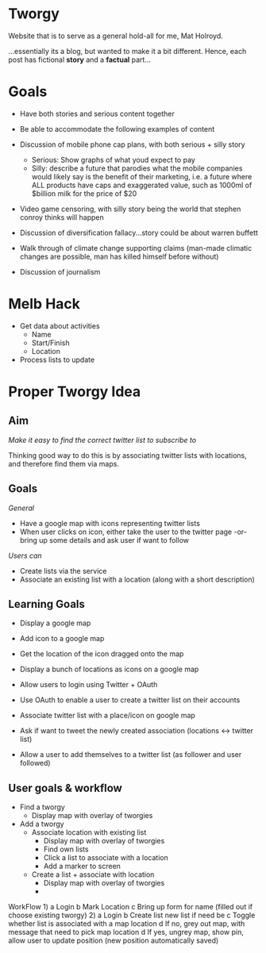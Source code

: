 Tworgy
======

Website that is to serve as a general hold-all for me, Mat Holroyd. 

...essentially its a blog, but wanted to make it a bit different. Hence, each post has fictional **story** and a **factual** part...


Goals
=====

- Have both stories and serious content together
- Be able to accommodate the following examples of content

- Discussion of mobile phone cap plans, with both serious + silly story
  - Serious: Show graphs of what youd expect to pay
  - Silly: describe a future that parodies what the mobile companies would likely say is the benefit of their marketing, i.e. a future where ALL products have caps and exaggerated value, such as 1000ml of $billion milk for the price of $20

- Video game censoring, with silly story being the world that stephen conroy thinks will happen

- Discussion of diversification fallacy...story could be about warren buffett

- Walk through of climate change supporting claims (man-made climatic changes are possible, man has killed himself before without)

- Discussion of journalism


Melb Hack
=========

- Get data about activities
  - Name
  - Start/Finish
  - Location
- Process lists to update

  
Proper Tworgy Idea
==================

Aim
---

*Make it easy to find the correct twitter list to subscribe to*

Thinking good way to do this is by associating twitter lists with locations, and therefore find them via maps.

Goals
-----

*General*
- Have a google map with icons representing twitter lists
- When user clicks on icon, either take the user to the twitter page -or- bring up some details and ask user if want to follow

*Users can*
- Create lists via the service 
- Associate an existing list with a location (along with a short description)

Learning Goals
--------------

* Display a google map
* Add icon to a google map
* Get the location of the icon dragged onto the map 
* Display a bunch of locations as icons on a google map
* Allow users to login using Twitter + OAuth

* Use OAuth to enable a user to create a twitter list on their accounts
* Associate twitter list with a place/icon on google map
* Ask if want to tweet the newly created association (locations <-> twitter list) 
* Allow a user to add themselves to a twitter list (as follower and user followed)
  
User goals & workflow
---------------------

* Find a tworgy 
  * Display map with overlay of tworgies
* Add a tworgy
  * Associate location with existing list
    * Display map with overlay of tworgies
    * Find own lists
    * Click a list to associate with a location
    * Add a marker to screen
  * Create a list + associate with location
    * Display map with overlay of tworgies
    * 


WorkFlow
1) 
  a Login
  b Mark Location
  c Bring up form for name (filled out if choose existing tworgy)
2) 
  a Login
  b Create list new list if need be
  c Toggle whether list is associated with a map location
  d If no, grey out map, with message that need to pick map location
  d If yes, ungrey map, show pin, allow user to update position (new position automatically saved)



  



  
  